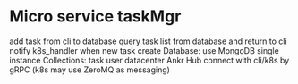 # Micro service taskMgr

add task from cli to database query task list from database and return to cli notify k8s_handler when new task create
Database: use MongoDB single instance
Collections: task user datacenter
Ankr Hub connect with cli/k8s by gRPC (k8s may use ZeroMQ as messaging)
